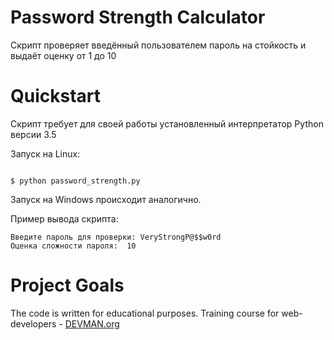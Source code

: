 # Password Strength Calculator

Скрипт проверяет введённый пользователем пароль на стойкость и выдаёт оценку от 1 до 10

# Quickstart


Скрипт требует для своей работы установленный интерпретатор Python версии 3.5

Запуск на Linux:

```#!bash

$ python password_strength.py

```
Запуск на Windows происходит аналогично.

Пример вывода скрипта:
```
Введите пароль для проверки: VeryStrongP@$$w0rd
Оценка сложности пароля:  10
```

# Project Goals

The code is written for educational purposes. Training course for web-developers - [DEVMAN.org](https://devman.org)
